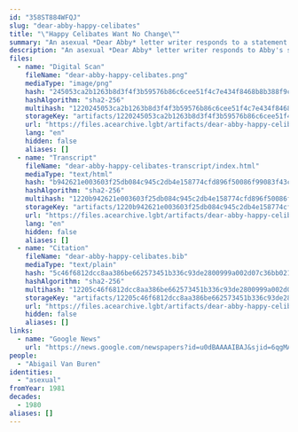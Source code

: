 ```yaml
---
id: "358ST884WFQJ"
slug: "dear-abby-happy-celibates"
title: "\"Happy Celibates Want No Change\""
summary: "An asexual *Dear Abby* letter writer responds to a statement Abby made about abstinence"
description: "An asexual *Dear Abby* letter writer responds to Abby's statement that \"no healthy normal man (or woman) is supposed to be 'happy' in abstinence\""
files:
  - name: "Digital Scan"
    fileName: "dear-abby-happy-celibates.png"
    mediaType: "image/png"
    hash: "245053ca2b1263b8d3f4f3b59576b86c6cee51f4c7e434f8468b8b388f9c5942"
    hashAlgorithm: "sha2-256"
    multihash: "1220245053ca2b1263b8d3f4f3b59576b86c6cee51f4c7e434f8468b8b388f9c5942"
    storageKey: "artifacts/1220245053ca2b1263b8d3f4f3b59576b86c6cee51f4c7e434f8468b8b388f9c5942"
    url: "https://files.acearchive.lgbt/artifacts/dear-abby-happy-celibates/dear-abby-happy-celibates.png"
    lang: "en"
    hidden: false
    aliases: []
  - name: "Transcript"
    fileName: "dear-abby-happy-celibates-transcript/index.html"
    mediaType: "text/html"
    hash: "b942621e003603f25db084c945c2db4e158774cfd896f50086f99083f43ca3dd"
    hashAlgorithm: "sha2-256"
    multihash: "1220b942621e003603f25db084c945c2db4e158774cfd896f50086f99083f43ca3dd"
    storageKey: "artifacts/1220b942621e003603f25db084c945c2db4e158774cfd896f50086f99083f43ca3dd"
    url: "https://files.acearchive.lgbt/artifacts/dear-abby-happy-celibates/dear-abby-happy-celibates-transcript/index.html"
    lang: "en"
    hidden: false
    aliases: []
  - name: "Citation"
    fileName: "dear-abby-happy-celibates.bib"
    mediaType: "text/plain"
    hash: "5c46f6812dcc8aa386be662573451b336c93de2800999a002d07c36bb02137d6"
    hashAlgorithm: "sha2-256"
    multihash: "12205c46f6812dcc8aa386be662573451b336c93de2800999a002d07c36bb02137d6"
    storageKey: "artifacts/12205c46f6812dcc8aa386be662573451b336c93de2800999a002d07c36bb02137d6"
    url: "https://files.acearchive.lgbt/artifacts/dear-abby-happy-celibates/dear-abby-happy-celibates.bib"
    hidden: false
    aliases: []
links:
  - name: "Google News"
    url: "https://news.google.com/newspapers?id=u0dBAAAAIBAJ&sjid=6qgMAAAAIBAJ&pg=6478%2C148486"
people:
  - "Abigail Van Buren"
identities:
  - "asexual"
fromYear: 1981
decades:
  - 1980
aliases: []
---
```

